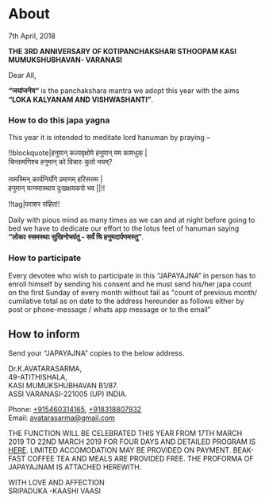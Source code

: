 # About

7th April, 2018

**THE 3RD ANNIVERSARY OF KOTIPANCHAKSHARI STHOOPAM
KASI MUMUKSHUBHAVAN- VARANASI**

Dear All,

**“जयांजनॆय“** is the panchakshara mantra we adopt this year with the aims **“LOKA KALYANAM AND VISHWASHANTI”**. 

### How to do this japa yagna

This year it is intended to meditate lord hanuman by praying –

!!blockquote|हनुमान् कल्पवृक्षोमे हनुमान् मम कामधुक् \|<br>
चिन्तामणिश्च हनुमान् को विचारः कुतो भयम्? <br><br>
त्वमस्मिन् कार्यनिर्योगे प्रमाणम् हरिसत्तम \|<br>
हनुमान् यत्नमास्थाय दुःखक्षयकरो भव \|\|!!

!!tag|पराशर संहित!!

Daily with pious mind as many times as we can and at night before going
to bed we have to dedicate our effort to the lotus feet of hanuman saying **“लोकाः स्समस्थाः सुखिनोभवंतु - सर्वं श्रि हनुमदार्पणमस्तु”**. 

### How to participate

Every devotee who
wish to participate in this “JAPAYAJNA” in person has to enroll himself by sending his
consent and he must send his/her japa count on the first Sunday of every month without
fail as "count of previous month/ cumilative total as on date to the address hereunder as follows either by post or phone-message / whats app message or to the email"

## How to inform

Send your “JAPAYAJNA” copies to the below address.

Dr.K.AVATARASARMA,  
49-ATITHISHALA,  
KASI MUMUKSHUBHAVAN B1/87.  
ASSI VARANASI-221005 (UP) INDIA.

Phone: <a href="tel:+915460314165">+915460314165</a>, <a href="tel:+918318807932">+918318807932</a>  
Email: <a href="mailto:avatarasarma@gmail.com">avatarasarma@gmail.com</a>

THE FUNCTION WILL BE CELEBRATED THIS YEAR FROM 17TH MARCH 2019 TO 22ND MARCH 2019 FOR
FOUR DAYS AND DETAILED PROGRAM IS [HERE](./program.md).
LIMITED ACCOMODATION MAY BE PROVIDED ON PAYMENT. BEAK-FAST COFFEE TEA AND MEALS
ARE PROVIDED FREE.
THE PROFORMA OF JAPAYAJNAM IS ATTACHED HEREWITH.

WITH LOVE AND AFFECTION  
SRIPADUKA -KAASHI VAASI
